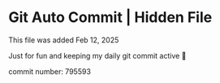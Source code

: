 # Git Auto Commit | Hidden File

This file was added Feb 12, 2025

Just for fun and keeping my daily git commit active 🤪

commit number: 795593
